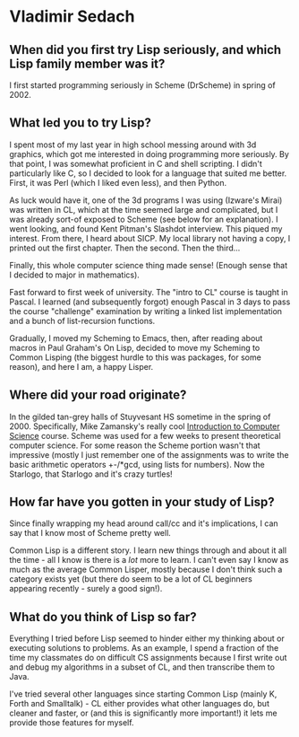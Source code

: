 # Vladimir Sedach

## When did you first try Lisp seriously, and which Lisp family member was it?

I first started programming seriously in Scheme (DrScheme) in spring
of 2002.

## What led you to try Lisp?

I spent most of my last year in high school messing around with 3d
graphics, which got me interested in doing programming more
seriously. By that point, I was somewhat proficient in C and shell
scripting. I didn't particularly like C, so I decided to look for a
language that suited me better. First, it was Perl (which I liked even
less), and then Python.

As luck would have it, one of the 3d programs I was using (Izware's
Mirai) was written in CL, which at the time seemed large and
complicated, but I was already sort-of exposed to Scheme (see below
for an explanation). I went looking, and found Kent Pitman's Slashdot
interview. This piqued my interest. From there, I heard about SICP. My
local library not having a copy, I printed out the first chapter. Then
the second. Then the third...

Finally, this whole computer science thing made sense! (Enough sense
that I decided to major in mathematics).

Fast forward to first week of university. The "intro to CL" course is
taught in Pascal. I learned (and subsequently forgot) enough Pascal in
3 days to pass the course "challenge" examination by writing a linked
list implementation and a bunch of list-recursion functions.

Gradually, I moved my Scheming to Emacs, then, after reading about
macros in Paul Graham's On Lisp, decided to move my Scheming to Common
Lisping (the biggest hurdle to this was packages, for some reason),
and here I am, a happy Lisper.

## Where did your road originate?

In the gilded tan-grey halls of Stuyvesant HS sometime in the spring
of 2000. Specifically, Mike Zamansky's really cool [Introduction to
Computer Science](http://cs.stuy.edu/mcs1/) course. Scheme was used
for a few weeks to present theoretical computer science. For some
reason the Scheme portion wasn't that impressive (mostly I just
remember one of the assignments was to write the basic arithmetic
operators +-/*gcd, using lists for numbers). Now the Starlogo, that
Starlogo and it's crazy turtles!

## How far have you gotten in your study of Lisp?

Since finally wrapping my head around call/cc and it's implications, I
can say that I know most of Scheme pretty well.

Common Lisp is a different story. I learn new things through and about
it all the time - all I know is there is a *lot* more to learn. I
can't even say I know as much as the average Common Lisper, mostly
because I don't think such a category exists yet (but there do seem to
be a lot of CL beginners appearing recently - surely a good sign!).

## What do you think of Lisp so far?

Everything I tried before Lisp seemed to hinder either my thinking
about or executing solutions to problems. As an example, I spend a
fraction of the time my classmates do on difficult CS assignments
because I first write out and debug my algorithms in a subset of CL,
and then transcribe them to Java.

I've tried several other languages since starting Common Lisp (mainly
K, Forth and Smalltalk) - CL either provides what other languages do,
but cleaner and faster, or (and this is significantly more important!)
it lets me provide those features for myself.
